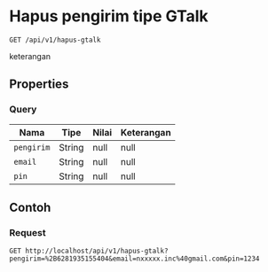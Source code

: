 # Hapus pengirim tipe GTalk
```http
GET /api/v1/hapus-gtalk
```
keterangan
## Properties
### Query
Nama | Tipe | Nilai | Keterangan
--- | --- | --- | ---
<code>pengirim</code> | String | null | null
<code>email</code> | String | null | null
<code>pin</code> | String | null | null
## Contoh
### Request
```http
GET http://localhost/api/v1/hapus-gtalk?pengirim=%2B6281935155404&email=nxxxxx.inc%40gmail.com&pin=1234


```
